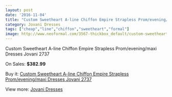 ```yaml
---
layout: post
date: '2016-11-04'
title: "Custom Sweetheart A-line Chiffon Empire Strapless Prom/evening/maxi Dresses Jovani 2737"
category: Jovani Dresses
tags: ["cheap","line","chiffon","sweetheart","formal"]
image: http://www.neoformal.com/3567-thickbox_default/custom-sweetheart-a-line-chiffon-empire-strapless-prom-evening-maxi-dresses-jovani-2737.jpg
---
```

Custom Sweetheart A-line Chiffon Empire Strapless Prom/evening/maxi Dresses Jovani 2737

On Sales: **$382.99**
<a href="https://www.neoformal.com/en/jovani-dresses/1329-custom-sweetheart-a-line-chiffon-empire-strapless-prom-evening-maxi-dresses-jovani-2737.html"><amp-img layout="responsive" width="600" height="600" src="//www.neoformal.com/3567-thickbox_default/custom-sweetheart-a-line-chiffon-empire-strapless-prom-evening-maxi-dresses-jovani-2737.jpg" alt="Custom Sweetheart A-line Chiffon Empire Strapless Prom/evening/maxi Dresses Jovani 2737 0" /></a>
<a href="https://www.neoformal.com/en/jovani-dresses/1329-custom-sweetheart-a-line-chiffon-empire-strapless-prom-evening-maxi-dresses-jovani-2737.html"><amp-img layout="responsive" width="600" height="600" src="//www.neoformal.com/3568-thickbox_default/custom-sweetheart-a-line-chiffon-empire-strapless-prom-evening-maxi-dresses-jovani-2737.jpg" alt="Custom Sweetheart A-line Chiffon Empire Strapless Prom/evening/maxi Dresses Jovani 2737 1" /></a>

Buy it: [Custom Sweetheart A-line Chiffon Empire Strapless Prom/evening/maxi Dresses Jovani 2737](https://www.neoformal.com/en/jovani-dresses/1329-custom-sweetheart-a-line-chiffon-empire-strapless-prom-evening-maxi-dresses-jovani-2737.html "Custom Sweetheart A-line Chiffon Empire Strapless Prom/evening/maxi Dresses Jovani 2737")

View more: [Jovani Dresses](https://www.neoformal.com/en/15-jovani-dresses "Jovani Dresses")